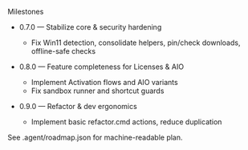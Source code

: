 Milestones

- 0.7.0 — Stabilize core & security hardening
  - Fix Win11 detection, consolidate helpers, pin/check downloads, offline-safe checks

- 0.8.0 — Feature completeness for Licenses & AIO
  - Implement Activation flows and AIO variants
  - Fix sandbox runner and shortcut guards

- 0.9.0 — Refactor & dev ergonomics
  - Implement basic refactor.cmd actions, reduce duplication

See .agent/roadmap.json for machine-readable plan.

